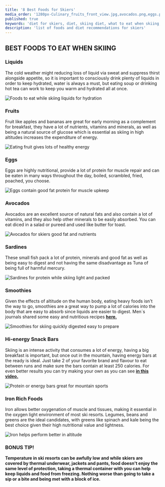 ```yaml
---
title: '8 Best Foods for Skiers'
media_order: '1280px-Culinary_fruits_front_view.jpg,avocados.png,eggs.png,Grilled_sardines.png,kale.png,liquids.png,many fruits.png,protein bars.png,smoothies.png'
published: true
keywords: 'diet for skiers, diet, skiing diet, what to eat when skiing, what should I eat when skiing'
description: 'list of foods and diet recommendations for skiers'
---
```


## BEST FOODS TO EAT WHEN SKIING

### **Liquids**
The cold weather might reducing loss of liquid via sweat and suppress thirst alongside appetite, so it is important to consciously drink plenty of liquids in order to keep hydrated, water is always a must, but eating soup or drinking hot tea can work to keep you warm and hydrated all at once.

![Foods to eat while skiing liquids for hydration](liquids.png?width=100%)

### **Fruits**
Fruit like apples and bananas are great for early morning as a complement for breakfast, they have a lot of nutrients, vitamins and minerals, as well as being a natural source of glucose which is essential as skiing in high altitudes increases the expenditure of energy.

![Eating fruit gives lots of healthy energy](many%20fruits.png?width=100%)

### **Eggs**
Eggs are highly nutritional, provide a lot of protein for muscle repair and can be eaten in many ways throughout the day, boiled, scrambled, fried, poached, you choose.

![Eggs contain good fat protein for muscle upkeep](eggs.png?width=100%)

### **Avocados**
Avocados are an excellent source of natural fats and also contain a lot of vitamins, and they also help other minerals to be easily absorbed. You can eat diced in a salad or pureed and used like butter for toast.

![Avocados for skiers good fat and nutrients](avocados.png?width=100%)

### **Sardines**
These small fish pack a lot of protein, minerals and good fat as well as being easy to digest and not having the same disadvantage as Tuna of being full of harmful mercury.

![Sardines for protein while skiing light and packed](Grilled_sardines.png?width=100%)

### **Smoothies**
Given the effects of altitude on the human body, eating heavy foods isn't the way to go, smoothies are a great way to pump a lot of calories into the body that are easy to absorb since liquids are easier to digest. Men´s journals shared some easy and nutritious recipes **<a href="https://www.mensjournal.com/food-drink/the-best-healthy-smoothie-recipes-20140324/lynseys-joyful-almond-smoothie/" target="_blank"> here.</a>**

![Smoothies for skiing quickly digested easy to prepare](smoothies.png?width=100%)

### **Hi-energy Snack Bars**
Skiing is an intense activity that consumes a lot of energy, having a big breakfast is important, but once out in the mountain, having energy bars at the ready is ideal. Just take 2 of your favorite brand and flavour to eat between runs and make sure the bars contain at least 250 calories. For even better results you can try making your own as you can see **<a href="https://www.youtube.com/watch?v=jMJEIiWV3VQ" target="_blank"> in this video.</a>**

![Protein or energy bars great for mountain sports](protein%20bars.png?width=100%)

### **Iron Rich Foods**
Iron allows better oxygenation of muscle and tissues, making it essential in the oxygen light environment of most ski resorts. Legumes, beans and greens are the ideal candidates, with greens like spinach and kale being the best choice given their high nutritional value and lightness.

![Iron helps perform better in altitude](kale.png?width=100%)

### **BONUS TIP!**
**Temperature in ski resorts can be awfully low and while skiers are covered by thermal underwear, jackets and pants, food doesn't enjoy the same level of protection, taking a thermal container with you can help keep liquids and food from freezing. Nothing worse than going to take a sip or a bite and being met with a block of ice.**
